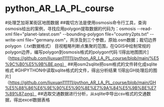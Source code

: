 # python_AR_LA_PL_course
#处理芝加哥某街区地图数据
##裁切方法是使用osmosis命令行工具，查询osmosis给出的案例，寻找应用polygon提取数据的代码为：osmosis --read-xml file="planet-latest.osm" --bounding-polygon file="country2pts.txt" --write-xml file="germany.osm"，共涉及到三个参数，原始.osm数据；裁切边界polygon（.txt数据格式）
目视粗略判断点集聚的范围，在QGIS中绘制常规的polygon边界，编写polygon到osmosis格式的polygon代码
![得出地图图片]（https://github.com/liuxuan111111/python_AR_LA_PL_course/blob/main/%E5%9C%B0%E5%9B%BE.png）
##用osm2sqlite把osm格式的文件转化成sqlite格式
#GHPYTHON中读取sqlite格式的文件，得出分析结果
![得出GH处理后的图片]（https://github.com/liuxuan111111/python_AR_LA_PL_course/blob/main/GH%E5%88%86%E6%9E%90%E5%90%8E%E7%9A%84%E5%9B%BE%E7%89%87.png）
##选取交通数据进行分析，从sqlite中导出csv格式的交通数据，得出excel数据表格


